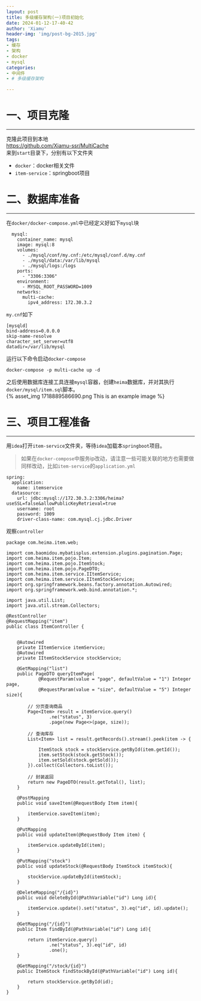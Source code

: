 ```yaml
---
layout: post
title: 多级缓存架构(一)项目初始化
date: 2024-01-12-17-40-42
author: 'Xiamu'
header-img: 'img/post-bg-2015.jpg'
tags:
- 缓存
- 架构
- docker
- mysql
categories:
- 中间件
- # 多级缓存架构

---
```



# 一、项目克隆
-----------

克隆此项目到本地  
<https://github.com/Xiamu-ssr/MultiCache>  
来到`start`目录下，分别有以下文件夹

* `docker`：docker相关文件
* `item-service`：springboot项目

# 二、数据库准备
------------

在`docker/docker-compose.yml`中已经定义好如下`mysql`块

```prism language-yaml
  mysql:
    container_name: mysql
    image: mysql:8
    volumes:
      - ./mysql/conf/my.cnf:/etc/mysql/conf.d/my.cnf
      - ./mysql/data:/var/lib/mysql
      - ./mysql/logs:/logs
    ports:
      - "3306:3306"
    environment:
      - MYSQL_ROOT_PASSWORD=1009
    networks:
      multi-cache:
        ipv4_address: 172.30.3.2
```

`my.cnf`如下

```prism language-bash
[mysqld]
bind-address=0.0.0.0
skip-name-resolve
character_set_server=utf8
datadir=/var/lib/mysql
```

运行以下命令启动`docker-compose`

```prism language-bash
docker-compose -p multi-cache up -d
```

之后使用数据库连接工具连接`mysql`容器，创建`heima`数据库，并对其执行`docker/mysql/item.sql`脚本。  
{% asset_img 1718889586690.png This is an example image %}

# 三、项目工程准备
--------------

用`idea`打开`item-service`文件夹，等待`idea`加载本`springboot`项目。
> 如果在`docker-compose`中服务ip改动，请注意一些可能关联的地方也需要做同样改动，比如`item-service`的`application.yml`

```prism language-yaml
spring:
  application:
    name: itemservice
  datasource:
    url: jdbc:mysql://172.30.3.2:3306/heima?useSSL=false&allowPublicKeyRetrieval=true
    username: root
    password: 1009
    driver-class-name: com.mysql.cj.jdbc.Driver
```

观察`controller`

```prism language-java
package com.heima.item.web;

import com.baomidou.mybatisplus.extension.plugins.pagination.Page;
import com.heima.item.pojo.Item;
import com.heima.item.pojo.ItemStock;
import com.heima.item.pojo.PageDTO;
import com.heima.item.service.IItemService;
import com.heima.item.service.IItemStockService;
import org.springframework.beans.factory.annotation.Autowired;
import org.springframework.web.bind.annotation.*;

import java.util.List;
import java.util.stream.Collectors;

@RestController
@RequestMapping("item")
public class ItemController {
   

    @Autowired
    private IItemService itemService;
    @Autowired
    private IItemStockService stockService;

    @GetMapping("list")
    public PageDTO queryItemPage(
            @RequestParam(value = "page", defaultValue = "1") Integer page,
            @RequestParam(value = "size", defaultValue = "5") Integer size){
   
        // 分页查询商品
        Page<Item> result = itemService.query()
                .ne("status", 3)
                .page(new Page<>(page, size));

        // 查询库存
        List<Item> list = result.getRecords().stream().peek(item -> {
   
            ItemStock stock = stockService.getById(item.getId());
            item.setStock(stock.getStock());
            item.setSold(stock.getSold());
        }).collect(Collectors.toList());

        // 封装返回
        return new PageDTO(result.getTotal(), list);
    }

    @PostMapping
    public void saveItem(@RequestBody Item item){
   
        itemService.saveItem(item);
    }

    @PutMapping
    public void updateItem(@RequestBody Item item) {
   
        itemService.updateById(item);
    }

    @PutMapping("stock")
    public void updateStock(@RequestBody ItemStock itemStock){
   
        stockService.updateById(itemStock);
    }

    @DeleteMapping("/{id}")
    public void deleteById(@PathVariable("id") Long id){
   
        itemService.update().set("status", 3).eq("id", id).update();
    }

    @GetMapping("/{id}")
    public Item findById(@PathVariable("id") Long id){
   
        return itemService.query()
                .ne("status", 3).eq("id", id)
                .one();
    }

    @GetMapping("/stock/{id}")
    public ItemStock findStockById(@PathVariable("id") Long id){
   
        return stockService.getById(id);
    }
}

```


